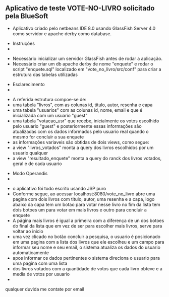 Aplicativo de teste VOTE-NO-LIVRO solicitado pela BlueSoft
------------------------------------------------------------------------------------------------------------------
* Aplicativo criado pelo netbeans IDE 8.0 usando GlassFish Server 4.0 como servidor e apache derby como database.


- Instruções
- 
* Necessário inicializar um servidor GlassFish antes de rodar a aplicação.
* Necessário criar um db apache derby de nome "enquete" e rodar o script "enquete.sql" localizado 
  em "vote_no_livro/src/conf" para criar a estrutura das tabelas utilizadas

- Esclarecimento
- 
* A referida estrutura compoe-se de:
* uma tabela "livros", com as colunas id, titulo, autor, resenha e capa
* uma tabela "usuarios" com as colunas id, nome, email e que é inicializada com um usuario "guest"
* uma tabela "votacao_usr" que recebe, inicialmente os votos escolhido pelo usuario "guest" e posteriormente
  essas informações são atualizadas com os dados informados pelo usuario real quando o mesmo for concluir
  a sua enquete
* as informações variaveis são obtidas de dois views, como segue:
* a view "livros_votados" monta a query dos livros escolhidos por um usuario qualquer
* a view "resultado_enquete" monta a query do ranck dos livros votados, geral e de cada usuario

- Modo Operandis
- 
* o aplicativo foi todo escrito usando JSP puro
* Conforme segue, ao acessar localhost:8080/vote_no_livro abre uma pagina com dois livros com 
  titulo, autor, uma resenha e a capa, logo abaixo da capa tem um botao para votar nesse livro
  no fim da lista tem dois botoes um para votar em mais livros e outro para concluir a enquete
* A página mais livros é igual a primeira com a diferença de un dos botoes do final da lista
  que em vez de ser para escolher mais livros, serve para voltar ao inicio
* uma vez clicado no botão concluir a pesquisa, o usuario é posicionado em uma pagina com 
  a lista dos livros que ele escolheu e um campo para informar seu nome e seu email, o sistema
  atualiza os dados do usuario automaticamente
* apos informar os dados pertinentes o sistema direciona o usuario para uma pagina com uma lista
* dos livros votados com a quantidade de votos que cada livro obteve e a media de votos por usuario
* 
qualquer duvida me contate por email
